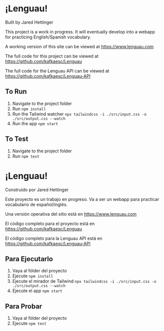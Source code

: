 # ¡Lenguau!

Built by Jared Hettinger

This project is a work in progress. It will eventually develop into a webapp for practicing English/Spanish vocabulary.

A working version of this site can be viewed at https://www.lenguau.com

The full code for this project can be viewed at https://github.com/kafkaesc/Lenguau

The full code for the Lenguau API can be viewed at https://github.com/kafkaesc/Lenguau-API

## To Run

1. Navigate to the project folder
1. Run `npm install`
1. Run the Tailwind watcher `npx tailwindcss -i ./src/input.css -o ./src/output.css --watch`
1. Run the app `npm start`

## To Test

1. Navigate to the project folder
1. Run `npm test`

# ¡Lenguau!

Construido por Jared Hettinger

Este proyecto es un trabajo en progreso. Va a ser un webapp para practicar vocabulario de español/inglés.

Una versión operativa del sitio está en https://www.lenguau.com

El código completo para el proyecto está en https://github.com/kafkaesc/Lenguau

El código completo para la Lenguau API está en https://github.com/kafkaesc/Lenguau-API

## Para Ejecutarlo

1. Vaya al fólder del proyecto
1. Ejecute `npm install`
1. Ejecute el mirador de Tailwind `npx tailwindcss -i ./src/input.css -o ./src/output.css --watch`
1. Ejecute el app `npm start`

## Para Probar

1. Vaya al fólder del proyecto
1. Ejecute `npm test`

